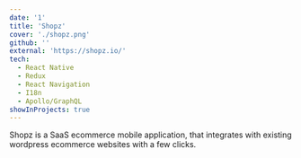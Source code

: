 ```yaml
---
date: '1'
title: 'Shopz'
cover: './shopz.png'
github: ''
external: 'https://shopz.io/'
tech:
  - React Native
  - Redux
  - React Navigation
  - I18n
  - Apollo/GraphQL
showInProjects: true
---
```


Shopz is a SaaS ecommerce mobile application, that integrates with existing wordpress ecommerce websites with a few clicks.
